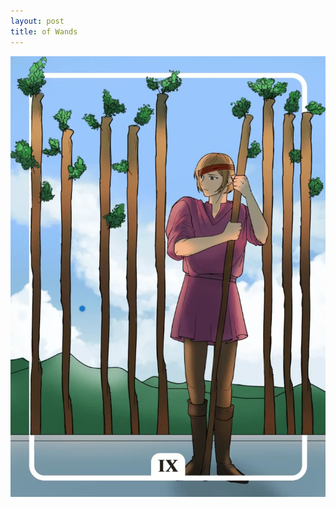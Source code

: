 ```yaml
---
layout: post
title: of Wands
---
```


![](../images/Nine-of-Wands-Tarot-Card-Meaning-732x1024.webp)
